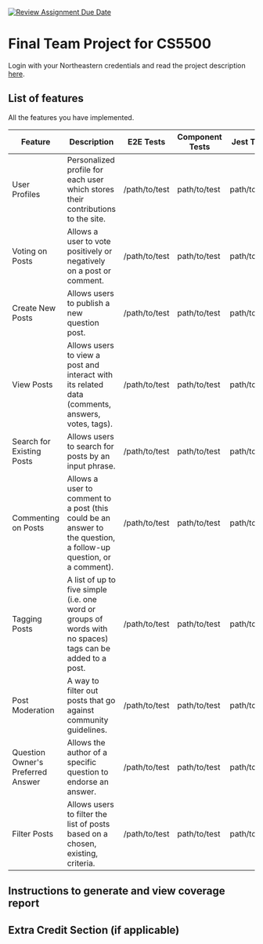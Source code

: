 [![Review Assignment Due Date](https://classroom.github.com/assets/deadline-readme-button-24ddc0f5d75046c5622901739e7c5dd533143b0c8e959d652212380cedb1ea36.svg)](https://classroom.github.com/a/37vDen4S)
# Final Team Project for CS5500

Login with your Northeastern credentials and read the project description [here](https://northeastern-my.sharepoint.com/:w:/g/personal/j_mitra_northeastern_edu/ETUqq9jqZolOr0U4v-gexHkBbCTAoYgTx7cUc34ds2wrTA?e=URQpeI).

## List of features

All the features you have implemented. 

| Feature                           | Description                                                                                                       | E2E Tests      | Component Tests | Jest Tests     |
|-----------------------------------|-------------------------------------------------------------------------------------------------------------------|----------------|-----------------|----------------|
| User Profiles                     | Personalized profile for each user which stores their contributions to the site.                                  | /path/to/test | path/to/test    | path/to/test   |
| Voting on Posts                   | Allows a user to vote positively or negatively on a post or comment.                                              | /path/to/test | path/to/test    | path/to/test   |
| Create New Posts                  | Allows users to publish a new question post.                                                                      | /path/to/test | path/to/test    | path/to/test   |
| View Posts                        | Allows users to view a post and interact with its related data (comments, answers, votes, tags).                  | /path/to/test | path/to/test    | path/to/test   |
| Search for Existing Posts         | Allows users to search for posts by an input phrase.                                                              | /path/to/test | path/to/test    | path/to/test   |
| Commenting on Posts               | Allows a user to comment to a post (this could be an answer to the question, a follow-up question, or a comment). | /path/to/test | path/to/test    | path/to/test   |
| Tagging Posts                     | A list of up to five simple (i.e. one word or groups of words with no spaces) tags can be added to a post.        | /path/to/test | path/to/test    | path/to/test   |
| Post Moderation                   | A way to filter out posts that go against community guidelines.                                                   | /path/to/test | path/to/test    | path/to/test   |
| Question Owner's Preferred Answer | Allows the author of a specific question to endorse an answer.                                                    | /path/to/test | path/to/test    | path/to/test   |
| Filter Posts                      | Allows users to filter the list of posts based on a chosen, existing, criteria.                                   | /path/to/test | path/to/test    | path/to/test   |

## Instructions to generate and view coverage report 

## Extra Credit Section (if applicable)